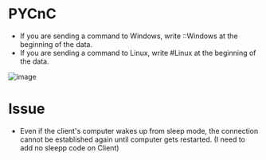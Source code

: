 # PYCnC
* If you are sending a command to Windows, write ::Windows at the beginning of the data.
* If you are sending a command to Linux, write #Linux at the beginning of the data.

![image](https://github.com/Bt08s/Command-and-Control-Server/assets/68190921/d07818e7-456b-4d78-88de-7cd231d3fa6c)

# Issue
* Even if the client's computer wakes up from sleep mode, the connection cannot be established again until computer gets restarted. (I need to add no sleepp code on Client)
